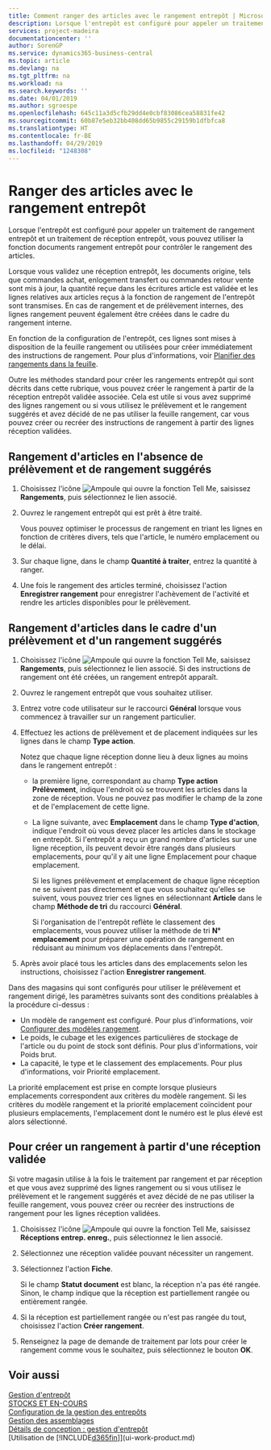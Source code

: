 ```yaml
---
title: Comment ranger des articles avec le rangement entrepôt | Microsoft Docs
description: Lorsque l'entrepôt est configuré pour appeler un traitement de rangement entrepôt et un traitement de réception entrepôt, vous pouvez utiliser la fonction documents rangement entrepôt pour contrôler le rangement des articles.
services: project-madeira
documentationcenter: ''
author: SorenGP
ms.service: dynamics365-business-central
ms.topic: article
ms.devlang: na
ms.tgt_pltfrm: na
ms.workload: na
ms.search.keywords: ''
ms.date: 04/01/2019
ms.author: sgroespe
ms.openlocfilehash: 645c11a3d5cfb29dd4e0cbf83086cea58831fe42
ms.sourcegitcommit: 60b87e5eb32bb408dd65b9855c29159b1dfbfca8
ms.translationtype: HT
ms.contentlocale: fr-BE
ms.lasthandoff: 04/29/2019
ms.locfileid: "1248308"
---
```

# <a name="put-items-away-with-warehouse-put-aways"></a>Ranger des articles avec le rangement entrepôt
Lorsque l'entrepôt est configuré pour appeler un traitement de rangement entrepôt et un traitement de réception entrepôt, vous pouvez utiliser la fonction documents rangement entrepôt pour contrôler le rangement des articles.  

Lorsque vous validez une réception entrepôt, les documents origine, tels que commandes achat, enlogement transfert ou commandes retour vente sont mis à jour, la quantité reçue dans les écritures article est validée et les lignes relatives aux articles reçus à la fonction de rangement de l'entrepôt sont transmises. En cas de rangement et de prélèvement internes, des lignes rangement peuvent également être créées dans le cadre du rangement interne.  

En fonction de la configuration de l'entrepôt, ces lignes sont mises à disposition de la feuille rangement ou utilisées pour créer immédiatement des instructions de rangement. Pour plus d'informations, voir [Planifier des rangements dans la feuille](warehouse-how-to-plan-put-aways-in-worksheets.md).  

Outre les méthodes standard pour créer les rangements entrepôt qui sont décrits dans cette rubrique, vous pouvez créer le rangement à partir de la réception entrepôt validée associée. Cela est utile si vous avez supprimé des lignes rangement ou si vous utilisez le prélèvement et le rangement suggérés et avez décidé de ne pas utiliser la feuille rangement, car vous pouvez créer ou recréer des instructions de rangement à partir des lignes réception validées.  

## <a name="to-put-items-away-without-directed-put-away-and-pick"></a>Rangement d'articles en l'absence de prélèvement et de rangement suggérés  
1.  Choisissez l'icône ![Ampoule qui ouvre la fonction Tell Me](media/ui-search/search_small.png "Dites-moi ce que vous voulez faire"), saisissez **Rangements**, puis sélectionnez le lien associé.  
2.  Ouvrez le rangement entrepôt qui est prêt à être traité.  

    Vous pouvez optimiser le processus de rangement en triant les lignes en fonction de critères divers, tels que l'article, le numéro emplacement ou le délai.  
3.  Sur chaque ligne, dans le champ **Quantité à traiter**, entrez la quantité à ranger.  
4.  Une fois le rangement des articles terminé, choisissez l'action **Enregistrer rangement** pour enregistrer l'achèvement de l'activité et rendre les articles disponibles pour le prélèvement.  

## <a name="to-put-items-away-with-directed-put-away-and-pick"></a>Rangement d'articles dans le cadre d'un prélèvement et d'un rangement suggérés  
1.  Choisissez l'icône ![Ampoule qui ouvre la fonction Tell Me](media/ui-search/search_small.png "Dites-moi ce que vous voulez faire"), saisissez **Rangements**, puis sélectionnez le lien associé.
    Si des instructions de rangement ont été créées, un rangement entrepôt apparaît.  
2.  Ouvrez le rangement entrepôt que vous souhaitez utiliser.  
3.  Entrez votre code utilisateur sur le raccourci **Général** lorsque vous commencez à travailler sur un rangement particulier.  
4.  Effectuez les actions de prélèvement et de placement indiquées sur les lignes dans le champ **Type action**.  

    Notez que chaque ligne réception donne lieu à deux lignes au moins dans le rangement entrepôt :  

    -   la première ligne, correspondant au champ **Type action** **Prélèvement**, indique l'endroit où se trouvent les articles dans la zone de réception. Vous ne pouvez pas modifier le champ de la zone et de l'emplacement de cette ligne.  
    -   La ligne suivante, avec **Emplacement** dans le champ **Type d'action**, indique l'endroit où vous devez placer les articles dans le stockage en entrepôt. Si l'entrepôt a reçu un grand nombre d'articles sur une ligne réception, ils peuvent devoir être rangés dans plusieurs emplacements, pour qu'il y ait une ligne Emplacement pour chaque emplacement.  

        Si les lignes prélèvement et emplacement de chaque ligne réception ne se suivent pas directement et que vous souhaitez qu'elles se suivent, vous pouvez trier ces lignes en sélectionnant **Article** dans le champ **Méthode de tri** du raccourci **Général**.  

        Si l'organisation de l'entrepôt reflète le classement des emplacements, vous pouvez utiliser la méthode de tri **N° emplacement** pour préparer une opération de rangement en réduisant au minimum vos déplacements dans l'entrepôt.  

5.  Après avoir placé tous les articles dans des emplacements selon les instructions, choisissez l'action **Enregistrer rangement**.  

Dans des magasins qui sont configurés pour utiliser le prélèvement et rangement dirigé, les paramètres suivants sont des conditions préalables à la procédure ci-dessus :  

- Un modèle de rangement est configuré. Pour plus d'informations, voir [Configurer des modèles rangement](warehouse-how-to-set-up-put-away-templates.md).  
- Le poids, le cubage et les exigences particulières de stockage de l'article ou du point de stock sont définis. Pour plus d'informations, voir Poids brut.  
- La capacité, le type et le classement des emplacements. Pour plus d'informations, voir Priorité emplacement.  

La priorité emplacement est prise en compte lorsque plusieurs emplacements correspondent aux critères du modèle rangement. Si les critères du modèle rangement et la priorité emplacement coïncident pour plusieurs emplacements, l'emplacement dont le numéro est le plus élevé est alors sélectionné.

## <a name="to-create-a-put-away-from-a-posted-receipt"></a>Pour créer un rangement à partir d'une réception validée  
 Si votre magasin utilise à la fois le traitement par rangement et par réception et que vous avez supprimé des lignes rangement ou si vous utilisez le prélèvement et le rangement suggérés et avez décidé de ne pas utiliser la feuille rangement, vous pouvez créer ou recréer des instructions de rangement pour les lignes réception validées.

1.  Choisissez l'icône ![Ampoule qui ouvre la fonction Tell Me](media/ui-search/search_small.png "Dites-moi ce que vous voulez faire"), saisissez **Réceptions entrep. enreg.**, puis sélectionnez le lien associé.  
2.  Sélectionnez une réception validée pouvant nécessiter un rangement.  
3.  Sélectionnez l'action **Fiche**.  

    Si le champ **Statut document** est blanc, la réception n'a pas été rangée. Sinon, le champ indique que la réception est partiellement rangée ou entièrement rangée.  

4.  Si la réception est partiellement rangée ou n'est pas rangée du tout, choisissez l'action **Créer rangement**.  
5.  Renseignez la page de demande de traitement par lots pour créer le rangement comme vous le souhaitez, puis sélectionnez le bouton **OK**.   

## <a name="see-also"></a>Voir aussi  
[Gestion d'entrepôt](warehouse-manage-warehouse.md)  
[STOCKS ET EN-COURS](inventory-manage-inventory.md)  
[Configuration de la gestion des entrepôts](warehouse-setup-warehouse.md)     
[Gestion des assemblages](assembly-assemble-items.md)    
[Détails de conception : gestion d'entrepôt](design-details-warehouse-management.md)  
[Utilisation de [!INCLUDE[d365fin](includes/d365fin_md.md)]](ui-work-product.md)
